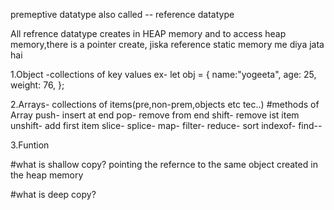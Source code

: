 
premeptive datatype also called -- reference datatype

All refrence datatype creates in HEAP memory
and to access heap memory,there is a pointer create,
jiska reference static memory me diya jata hai

1.Object -collections of key values
ex- let obj = {
               name:"yogeeta",
               age: 25,
               weight: 76,
            };

2.Arrays- collections of items(pre,non-prem,objects etc tec..)
#methods of Array
push- insert at end
pop-  remove from end
shift- remove ist item
unshift- add first item
slice-
splice-
map-
filter-
reduce-
sort
indexof-
find--

3.Funtion

#what is shallow copy?
pointing the refernce to the same object created in the heap memory

#what is deep copy?
